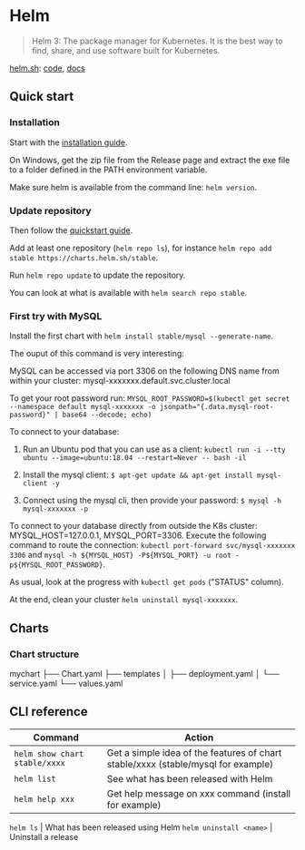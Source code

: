 # Helm

> Helm 3: The package manager for Kubernetes. It is the best way to find, share, and use software built for Kubernetes.

[helm.sh](https://helm.sh/): [code](https://github.com/helm/helm), [docs](https://helm.sh/docs/)

## Quick start

### Installation

Start with the [installation guide](https://helm.sh/docs/intro/install/).

On Windows, get the zip file from the Release page and extract the exe file to a folder defined in the PATH environment variable.

Make sure helm is available from the command line: `helm version`.

### Update repository

Then follow the [quickstart guide](https://helm.sh/docs/intro/quickstart/).

Add at least one repository (`helm repo ls`), for instance `helm repo add stable https://charts.helm.sh/stable`.

Run `helm repo update` to update the repository.

You can look at what is available with `helm search repo stable`.

### First try with MySQL

Install the first chart with `helm install stable/mysql --generate-name`.

The ouput of this command is very interesting:

  MySQL can be accessed via port 3306 on the following DNS name from within your cluster: mysql-xxxxxxx.default.svc.cluster.local

  To get your root password run: `MYSQL_ROOT_PASSWORD=$(kubectl get secret --namespace default mysql-xxxxxxx -o jsonpath="{.data.mysql-root-password}" | base64 --decode; echo)`

  To connect to your database:

  1. Run an Ubuntu pod that you can use as a client: `kubectl run -i --tty ubuntu --image=ubuntu:18.04 --restart=Never -- bash -il`

  2. Install the mysql client: `$ apt-get update && apt-get install mysql-client -y`

  3. Connect using the mysql cli, then provide your password: `$ mysql -h mysql-xxxxxxx -p`

  To connect to your database directly from outside the K8s cluster: MYSQL_HOST=127.0.0.1, MYSQL_PORT=3306. Execute the following command to route the connection: `kubectl port-forward svc/mysql-xxxxxxx 3306` and `mysql -h ${MYSQL_HOST} -P${MYSQL_PORT} -u root -p${MYSQL_ROOT_PASSWORD}`.

As usual, look at the progress with `kubectl get pods` ("STATUS" column).

At the end, clean your cluster `helm uninstall mysql-xxxxxxx`.

## Charts

### Chart structure

mychart
├── Chart.yaml
├── templates
│ ├── deployment.yaml
│ └── service.yaml
└── values.yaml

## CLI reference

Command                       | Action
------------------------------|----------------------------------------------------------------------------------
`helm show chart stable/xxxx` | Get a simple idea of the features of chart stable/xxxx (stable/mysql for example)
`helm list`                   | See what has been released with Helm
`helm help xxx`               | Get help message on xxx command (install for example)

`helm ls`                     | What has been released using Helm
`helm uninstall <name>`       | Uninstall a release

